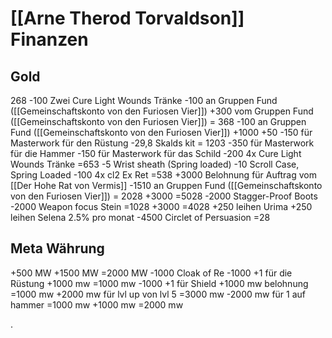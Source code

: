 # [[Arne Therod Torvaldson]] Finanzen

## Gold
268
-100   Zwei Cure Light Wounds Tränke
-100   an Gruppen Fund ([[Gemeinschaftskonto von den Furiosen Vier]])
+300 vom Gruppen Fund ([[Gemeinschaftskonto von den Furiosen Vier]])
= 368 
-100   an Gruppen Fund ([[Gemeinschaftskonto von den Furiosen Vier]])
+1000
+50
-150  für Masterwork für den Rüstung
-29,8  Skalds kit
= 1203
-350  für Masterwork für die Hammer
-150  für Masterwork für das Schild
-200 4x Cure Light Wounds Tränke
=653
-5 Wrist sheath (Spring loaded)
-10 Scroll Case, Spring Loaded
-100 4x cl2 Ex Ret
=538
+3000 Belohnung für Auftrag vom [[Der Hohe Rat von Vermis]] 
-1510 an Gruppen Fund ([[Gemeinschaftskonto von den Furiosen Vier]])
= 2028
+3000
=5028
-2000 Stagger-Proof Boots
-2000 Weapon focus Stein
=1028
+3000
=4028
+250 leihen Urima
+250 leihen Selena 2.5% pro monat
-4500 Circlet of Persuasion
=28

## Meta Währung
+500 MW
+1500 MW
=2000 MW
-1000 Cloak of Re
-1000 +1 für die Rüstung
+1000 mw
=1000 mw
-1000 +1 für Shield
+1000 mw belohnung
=1000 mw
+2000 mw für lvl up von lvl 5
=3000 mw
-2000 mw für 1 auf hammer
=1000 mw
+1000 mw
=2000 mw
















.